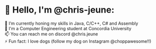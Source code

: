 # 👋 Hello, I'm @chris-jeune:
🌱 I’m currently honing my skills in Java, C/C++, C# and Assembly <br>💬 I'm a Computer Engineering student at Concordia University<br>📫 You can reach me on discord @chris.jeune<br>⚡ Fun fact: I love dogs (follow my dog on Instagram @choppawesome!!)

<!--
**chris-jeune/chris-jeune** is a ✨ _special_ ✨ repository because its `README.md` (this file) appears on your GitHub profile.

Here are some ideas to get you started:

- 🔭 I’m currently working on ...
- 🌱 I’m currently learning ...
- 👯 I’m looking to collaborate on ...
- 🤔 I’m looking for help with ...
- 💬 Ask me about ...
- 📫 How to reach me: ...
- 😄 Pronouns: ...
- ⚡ Fun fact: ...
-->
